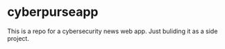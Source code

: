 # cyberpurseapp
This is a repo for a cybersecurity news web app.
Just buliding it as a side project.
